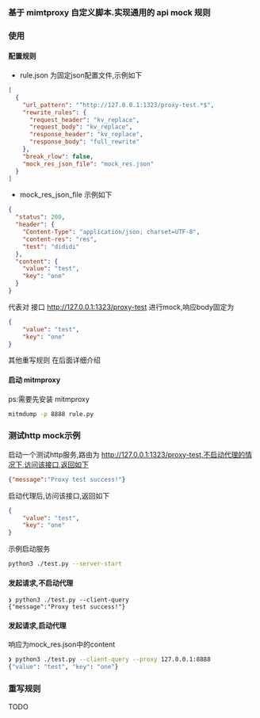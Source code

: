 ### 基于 mimtproxy 自定义脚本.实现通用的 api mock 规则

### 使用
#### 配置规则
* rule.json 为固定json配置文件,示例如下
```json
[
  {
    "url_pattern": "^http://127.0.0.1:1323/proxy-test.*$",
    "rewrite_rules": {
      "request_header": "kv_replace",
      "request_body": "kv_replace",
      "response_header": "kv_replace",
      "response_body": "full_rewrite"
    },
    "break_rlow": false,
    "mock_res_json_file": "mock_res.json"
  }
]
```
* mock_res_json_file 示例如下
``` json
{
  "status": 200,
  "header": {
    "Content-Type": "application/json; charset=UTF-8",
    "content-res": "res",
    "test": "dididi"
  },
  "content": {
    "value": "test",
    "key": "one"
  }
}
```
代表对 接口 http://127.0.0.1:1323/proxy-test 进行mock,响应body固定为
``` json
{
    "value": "test",
    "key": "one"
}
```
其他重写规则 在后面详细介绍
#### 启动 mitmproxy 
ps:需要先安装 mitmproxy

```bash
mitmdump -p 8888 rule.py
```

### 测试http mock示例
启动一个测试http服务,路由为 http://127.0.0.1:1323/proxy-test,不启动代理的情况下,访问该接口,返回如下
``` json
{"message":"Proxy test success!"}
```
启动代理后,访问该接口,返回如下
``` json
{
    "value": "test",
    "key": "one"
}
```

示例启动服务
```bash
python3 ./test.py --server-start
```
#### 发起请求,不启动代理
```
❯ python3 ./test.py --client-query                                                                
{"message":"Proxy test success!"} 

```
#### 发起请求,启动代理
响应为mock_res.json中的content
```bash
❯ python3 ./test.py --client-query --proxy 127.0.0.1:8888                                         
{"value": "test", "key": "one"}
```

### 重写规则
TODO